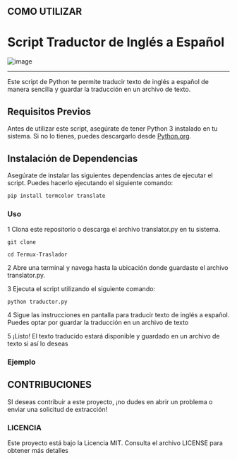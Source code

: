 ## COMO UTILIZAR 
# Script Traductor de Inglés a Español

![image](https://cdn.discordapp.com/attachments/1120450661050499083/1158651661712113735/Screenshot_20231002-232549_Termux2.png?ex=651d05f2&is=651bb472&hm=fe5cb0dbafd6e4b40d41a7d71b91494fd0f20dca075ec0577c3e6e7caaa171e2&)
_____________________________________________________________________________________________________
Este script de Python te permite traducir texto de inglés a español de manera sencilla y guardar la traducción en un archivo de texto.

## Requisitos Previos

Antes de utilizar este script, asegúrate de tener Python 3 instalado en tu sistema. Si no lo tienes, puedes descargarlo desde [Python.org](https://www.python.org/downloads/).

## Instalación de Dependencias

Asegúrate de instalar las siguientes dependencias antes de ejecutar el script. Puedes hacerlo ejecutando el siguiente comando:

```bash
pip install termcolor translate
```
### Uso

1 Clona este repositorio o descarga el archivo translator.py en tu sistema.
```
git clone 
```
```
cd Termux-Traslador
```

2 Abre una terminal y navega hasta la ubicación donde guardaste el archivo translator.py.

3 Ejecuta el script utilizando el siguiente comando:

```
python traductor.py
```

4 Sigue las instrucciones en pantalla para traducir texto de inglés a español. Puedes optar por guardar la traducción en un archivo de texto

5 ¡Listo! El texto traducido estará disponible y guardado en un archivo de texto si así lo deseas

### Ejemplo


## CONTRIBUCIONES 

 SI deseas contribuir a este proyecto, ¡no dudes en abrir un problema o enviar una solicitud de extracción!
 
 ### LICENCIA
 Este proyecto está bajo la Licencia MIT. Consulta el archivo LICENSE para obtener más detalles


